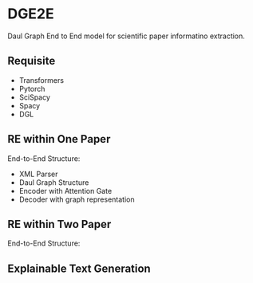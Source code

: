 # DGE2E
Daul Graph End to End model for scientific paper informatino extraction.

## Requisite
 * Transformers
 * Pytorch
 * SciSpacy
 * Spacy
 * DGL

## RE within One Paper
End-to-End Structure:
  * XML Parser
  * Daul Graph Structure
  * Encoder with Attention Gate
  * Decoder with graph representation

## RE within Two Paper
End-to-End Structure:

## Explainable Text Generation
